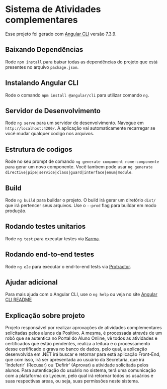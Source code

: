 # Sistema de Atividades complementares
Esse projeto foi gerado com [Angular CLI](https://github.com/angular/angular-cli) versão 7.3.9.

## Baixando Dependências
Rode `npm install` para baixar todas as dependências do projeto que está presentes no arquivo `package.json`.

## Instalando Angular CLI 
Rode o comando `npm install @angular/cli` para utilizar comando `ng`.

## Servidor de Desenvolvimento
Rode `ng serve` para um servidor de desenvolvimento. Navegue em `http://localhost:4200/`. A aplicação vai automaticamente recarregar se você mudar qualquer codigo nos arquivos.

## Estrutura de codigos
Rode no seu prompt de comando `ng generate component nome-componente` para gerar um novo componente. Você tambem pode usar `ng generate directive|pipe|service|class|guard|interface|enum|module`.

## Build
Rode `ng build` para buildar o projeto. O build irá gerar um diretório `dist/` que irá pertencer seus arquivos. Use o `--prod` flag para buildar em modo produção.

## Rodando testes unitarios
Rode `ng test` para executar testes via [Karma](https://karma-runner.github.io).

## Rodando end-to-end testes
Rode `ng e2e` para executar o end-to-end tests via [Protractor](http://www.protractortest.org/).

## Ajudar adicional
Para mais ajuda com o Angular CLI, use o `ng help` ou veja no site [Angular CLI README](https://github.com/angular/angular-cli/blob/master/README.md)

## Explicação sobre projeto
Projeto responsável por realizar aprovações de atividades complementares solicitadas pelos alunos da Positivo.
A mesma, é processada através de um robô que se autentica no Portal do Aluno Online, vê todos as atividades e certificados que estão pendentes,
realiza a leitura e o processamento desse certificado e grava no banco de dados, pelo qual, a aplicação desenvolvida em .NET irá buscar e retornar
para está aplicação Front-End, que com isso, irá ser apresentada ao usuário da Secretaria, que irá 'Indeferir' (Recusar) ou 'Defirir' (Aprovar) a
atividade solicitada pelos alunos.
Para autenticação do usuário no sistema, terá uma comunicação com a plataforma do Lyceum, pelo qual irá retornar todos os usuários e suas respectivas
areas, ou seja, suas permissões neste sistema.